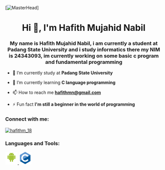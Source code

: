 [![MasterHead](file:///C:/Users/user/Downloads/GitHub.png)]

<h1 align="center">Hi 👋, I'm Hafith Mujahid Nabil</h1>
<h3 align="center">My name is Hafith Mujahid Nabil, i am currently a student at Padang State University and i study informatics there my NIM is 24343093, im currently working on some basic c program and fundamental programming</h3>

- 🔭 I’m currently study at **Padang State University**

- 🌱 I’m currently learning **C language programming**

- 📫 How to reach me **hafithmn@gmail.com**

- ⚡ Fun fact **I'm still a beginner in the world of programming**

<h3 align="left">Connect with me:</h3>
<p align="left">
<a href="https://instagram.com/hafithm_18" target="blank"><img align="center" src="https://raw.githubusercontent.com/rahuldkjain/github-profile-readme-generator/master/src/images/icons/Social/instagram.svg" alt="hafithm_18" height="30" width="40" /></a>
</p>

<h3 align="left">Languages and Tools:</h3>
<p align="left"> <a href="https://developer.android.com" target="_blank" rel="noreferrer"> <img src="https://raw.githubusercontent.com/devicons/devicon/master/icons/android/android-original-wordmark.svg" alt="android" width="40" height="40"/> </a> <a href="https://www.cprogramming.com/" target="_blank" rel="noreferrer"> <img src="https://raw.githubusercontent.com/devicons/devicon/master/icons/c/c-original.svg" alt="c" width="40" height="40"/> </a> </p>
